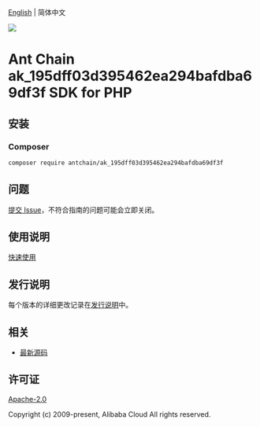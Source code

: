 [English](README.md) | 简体中文

![](https://aliyunsdk-pages.alicdn.com/icons/AlibabaCloud.svg)

# Ant Chain ak_195dff03d395462ea294bafdba69df3f SDK for PHP

## 安装

### Composer

```bash
composer require antchain/ak_195dff03d395462ea294bafdba69df3f
```

## 问题

[提交 Issue](https://github.com/alipay/antchain-openapi-prod-sdk/issues/new)，不符合指南的问题可能会立即关闭。

## 使用说明

[快速使用](https://github.com/alipay/antchain-openapi-prod-sdk)

## 发行说明

每个版本的详细更改记录在[发行说明](./ChangeLog.txt)中。

## 相关

* [最新源码](https://github.com/antchain-openapi-sdk-php)

## 许可证

[Apache-2.0](http://www.apache.org/licenses/LICENSE-2.0)

Copyright (c) 2009-present, Alibaba Cloud All rights reserved.
